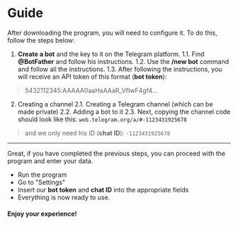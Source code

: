 # Guide

After downloading the program, you will need to configure it. To do this, follow the steps below:

1. **Create a bot** and the key to it on the Telegram platform.
 1.1. Find **@BotFather** and follow his instructions.
 1.2. Use the **/new bot** command and follow all the instructions.
 1.3. After following the instructions, you will receive an API token of this format (**bot token**):
  > 5432112345:AAAAA0aaHaAAaR_VfIwF4gf4...

2. Creating a channel
 2.1. Creating a Telegram channel (which can be made private)
 2.2. Adding a bot to it
 2.3. Next, copying the channel code should look like this: `web.telegram.org/a/#-1123431925678`
 > and we only need his ID (**chat ID**): `-1123431925678`

------------

Great, if you have completed the previous steps, you can proceed with the program and enter your data.
- Run the program
- Go to "Settings"
- Insert our **bot token** and **chat ID** into the appropriate fields
- Everything is now ready to use.


#### Enjoy your experience!
